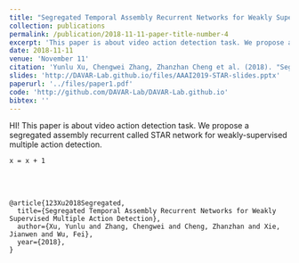 ```yaml
---
title: "Segregated Temporal Assembly Recurrent Networks for Weakly Supervised Multiple Action Detection"
collection: publications
permalink: /publication/2018-11-11-paper-title-number-4
excerpt: 'This paper is about video action detection task. We propose a segregated assembly recurrent called STAR network for weakly-supervised multiple action detection.'
date: 2018-11-11
venue: 'November 11'
citation: 'Yunlu Xu, Chengwei Zhang, Zhanzhan Cheng et al. (2018). "Segregated Temporal Assembly Recurrent Networks for Weakly Supervised Multiple Action Detection." <i>November 11</i>. 1(1).' 
slides: 'http://DAVAR-Lab.github.io/files/AAAI2019-STAR-slides.pptx'
paperurl: '../files/paper1.pdf'
code: 'http://github.com/DAVAR-Lab/DAVAR-Lab.github.io'
bibtex: ''                                                                                                                                                                       
---
```

HI! This paper is about video action detection task. We propose a segregated assembly recurrent called STAR network for weakly-supervised multiple action detection.

```
x = x + 1
```


<br><br/>

<!-- BibTex here (Make sure that this is the last code block) -->
```
@article{123Xu2018Segregated,
  title={Segregated Temporal Assembly Recurrent Networks for Weakly Supervised Multiple Action Detection},
  author={Xu, Yunlu and Zhang, Chengwei and Cheng, Zhanzhan and Xie, Jianwen and Wu, Fei},
  year={2018},
}
```


